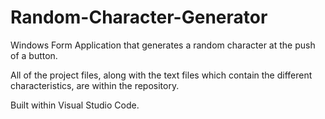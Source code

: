 # Random-Character-Generator
Windows Form Application that generates a random character at the push of a button.

All of the project files, along with the text files which contain the different characteristics, are within the repository.

Built within Visual Studio Code.
